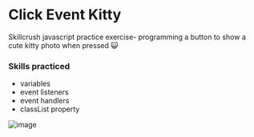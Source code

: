 # Click Event Kitty

Skillcrush javascript practice exercise- programming a button to show a cute kitty photo when pressed 😺

### Skills practiced

- variables
- event listeners
- event handlers
- classList property

![image](https://github.com/gabrielapal/Click-Event-Kitty/assets/127886470/c2b1a50e-88a6-496f-8a09-d79d5004a467)
